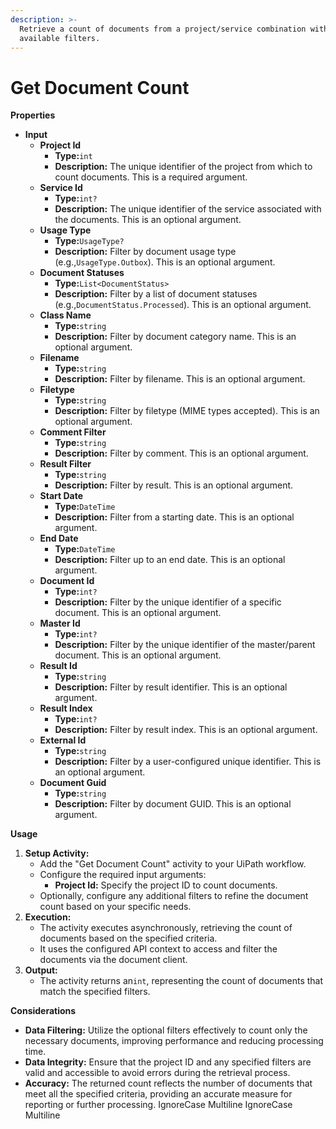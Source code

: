 ```yaml
---
description: >-
  Retrieve a count of documents from a project/service combination with various
  available filters.
---
```


# Get Document Count

**Properties**

* **Input**
  * **Project Id**
    * **Type:**`int`
    * **Description:** The unique identifier of the project from which to count documents. This is a required argument.
  * **Service Id**
    * **Type:**`int?`
    * **Description:** The unique identifier of the service associated with the documents. This is an optional argument.
  * **Usage Type**
    * **Type:**`UsageType?`
    * **Description:** Filter by document usage type (e.g.,`UsageType.Outbox`). This is an optional argument.
  * **Document Statuses**
    * **Type:**`List<DocumentStatus>`
    * **Description:** Filter by a list of document statuses (e.g.,`DocumentStatus.Processed`). This is an optional argument.
  * **Class Name**
    * **Type:**`string`
    * **Description:** Filter by document category name. This is an optional argument.
  * **Filename**
    * **Type:**`string`
    * **Description:** Filter by filename. This is an optional argument.
  * **Filetype**
    * **Type:**`string`
    * **Description:** Filter by filetype (MIME types accepted). This is an optional argument.
  * **Comment Filter**
    * **Type:**`string`
    * **Description:** Filter by comment. This is an optional argument.
  * **Result Filter**
    * **Type:**`string`
    * **Description:** Filter by result. This is an optional argument.
  * **Start Date**
    * **Type:**`DateTime`
    * **Description:** Filter from a starting date. This is an optional argument.
  * **End Date**
    * **Type:**`DateTime`
    * **Description:** Filter up to an end date. This is an optional argument.
  * **Document Id**
    * **Type:**`int?`
    * **Description:** Filter by the unique identifier of a specific document. This is an optional argument.
  * **Master Id**
    * **Type:**`int?`
    * **Description:** Filter by the unique identifier of the master/parent document. This is an optional argument.
  * **Result Id**
    * **Type:**`string`
    * **Description:** Filter by result identifier. This is an optional argument.
  * **Result Index**
    * **Type:**`int?`
    * **Description:** Filter by result index. This is an optional argument.
  * **External Id**
    * **Type:**`string`
    * **Description:** Filter by a user-configured unique identifier. This is an optional argument.
  * **Document Guid**
    * **Type:**`string`
    * **Description:** Filter by document GUID. This is an optional argument.

**Usage**

1. **Setup Activity:**
   * Add the "Get Document Count" activity to your UiPath workflow.
   * Configure the required input arguments:
     * **Project Id:** Specify the project ID to count documents.
   * Optionally, configure any additional filters to refine the document count based on your specific needs.
2. **Execution:**
   * The activity executes asynchronously, retrieving the count of documents based on the specified criteria.
   * It uses the configured API context to access and filter the documents via the document client.
3. **Output:**
   * The activity returns an`int`, representing the count of documents that match the specified filters.

**Considerations**

* **Data Filtering:** Utilize the optional filters effectively to count only the necessary documents, improving performance and reducing processing time.
* **Data Integrity:** Ensure that the project ID and any specified filters are valid and accessible to avoid errors during the retrieval process.
* **Accuracy:** The returned count reflects the number of documents that meet all the specified criteria, providing an accurate measure for reporting or further processing.
 IgnoreCase Multiline IgnoreCase Multiline
